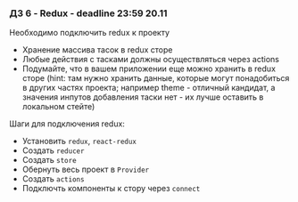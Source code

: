 ### **ДЗ 6 - Redux** - deadline 23:59 20.11

Необходимо подключить redux к проекту

* Хранение массива тасок в redux сторе
* Любые действия с тасками должны осуществляться через actions
* Подумайте, что в вашем приложении еще можно хранить в redux сторе (hint: там нужно хранить данные, которые могут понадобиться в других частях проекта; например theme - отличный кандидат, а значения инпутов добавления таски нет - их лучше оставить в локальном стейте)

Шаги для подключения redux:
* Установить `redux`, `react-redux`
* Создать `reducer`
* Создать `store`
* Обернуть весь проект в `Provider`
* Создать `actions`
* Подключть компоненты к стору через `connect`
